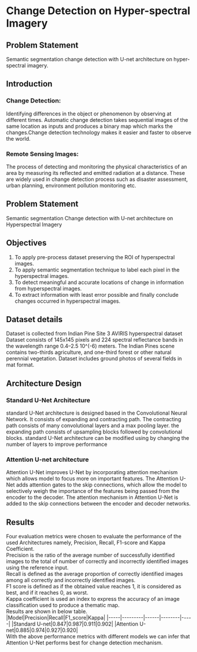 # Change Detection on Hyper-spectral Imagery
## Problem Statement
Semantic segmentation change detection with U-net architecture on hyper-spectral imagery.

## Introduction
### Change Detection: 
Identifying differences in the  object or phenomenon by observing at different times. Automatic change detection takes sequential images of the same location as inputs and produces a binary map which marks the changes.Change detection technology makes it easier and faster to observe the world. 

### Remote Sensing Images: 
The process of detecting and monitoring the physical characteristics of an area by measuring its reflected and emitted radiation at a distance. These are widely used in change detection process such as disaster assessment, urban planning, environment pollution monitoring  etc.

## Problem Statement
Semantic segmentation Change detection with U-net architecture on Hyperspectral Imagery

## Objectives 
1. To apply pre-process dataset preserving the ROI of hyperspectral images.<br>
2. To apply semantic segmentation technique to label each pixel in the hyperspectral images.<br>
3. To detect meaningful and accurate locations of change in  information from hyperspectral images.<br>
4. To extract information with least error possible and finally conclude changes occurred in hyperspectral images.<br>

## Dataset details
Dataset is collected from Indian Pine Site 3 AVIRIS hyperspectral dataset
Dataset consists of 145x145 pixels and 224 spectral reflectance bands in the wavelength range 0.4–2.5 10^(-6) meters.
The Indian Pines scene contains two-thirds agriculture, and one-third forest or other natural perennial vegetation. 
Dataset includes ground photos of several fields in mat format. 

## Architecture Design
### Standard U-Net Architecture
standard U-Net architecture is designed based in the Convolutional Neural Network.
It consists of expanding and contracting path.
The contracting path consists of many convolutional layers and a max pooling layer.
the expanding path consists of upsampling blocks followed by convolutional blocks.
standard U-Net architecture can be modified using by changing the number of layers to improve performance
### Attention U-net architecture
Attention U-Net improves U-Net by incorporating attention mechanism which allows model to focus more on important features.
The Attention U-Net adds attention gates to the skip connections, which allow the model to selectively weigh the importance of the features being passed from the encoder to the decoder. The attention mechanism in Attention U-Net is added to the skip connections between the encoder and decoder networks. 

## Results
Four evaluation metrics were chosen to evaluate the performance of the used
Architectures namely, Precision, Recall, F1-score and Kappa Coefficient.<br>
Precision is the ratio of the average number of successfully identified images
to the total of number of correctly and incorrectly identified images using the
reference input.<br>
Recall is defined as the average proportion of correctly identified images among
all correctly and incorrectly identified images.<br>
F1 score is defined as if the obtained value reaches 1, it is considered as best,
and if it reaches 0, as worst.<br>
Kappa coefficient is used an index to express the accuracy of an image classification used to produce a thematic map.<br>
Results are shown in below table.
<br>
|Model|Precision|Recall|F1_score|Kappa|
|-----|---------|------|--------|-----|
|Standard U-net|0.847|0.987|0.911|0.902|
|Attention U-net|0.885|0.974|0.927|0.920|
<br>
With the above performance metrics with different models we can infer that
Attention U-Net performs best for change detection mechanism.
